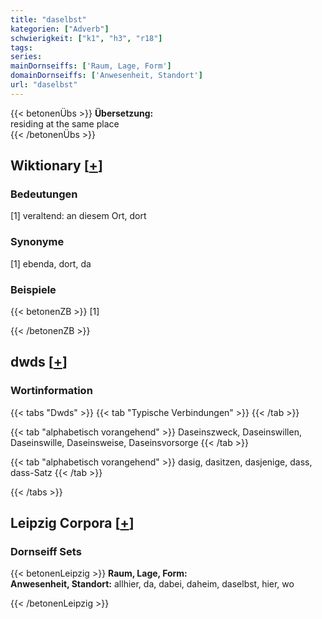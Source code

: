 ```yaml
---
title: "daselbst"
kategorien: ["Adverb"]
schwierigkeit: ["k1", "h3", "r18"]
tags:
series:
mainDornseiffs: ['Raum, Lage, Form']
domainDornseiffs: ['Anwesenheit, Standort']
url: "daselbst"
---
```


{{< betonenÜbs >}}
**Übersetzung:**  
residing at the same  place  
{{< /betonenÜbs >}}

## Wiktionary [[+](https://de.wiktionary.org/wiki/daselbst)]

### Bedeutungen
[1] veraltend: an diesem Ort, dort  

### Synonyme
[1] ebenda, dort, da  

### Beispiele
{{< betonenZB >}}
[1]  

{{< /betonenZB >}}


## dwds [[+](https://www.dwds.de/wb/daselbst)]

### Wortinformation
{{< tabs "Dwds" >}}
{{< tab "Typische Verbindungen" >}}
{{< /tab >}}

{{< tab "alphabetisch vorangehend" >}}
Daseinszweck, Daseinswillen, Daseinswille, Daseinsweise, Daseinsvorsorge
{{< /tab >}}

{{< tab "alphabetisch vorangehend" >}}
dasig, dasitzen, dasjenige, dass, dass-Satz
{{< /tab >}}

{{< /tabs >}}

## Leipzig Corpora [[+](https://corpora.uni-leipzig.de/en/res?word=daselbst&corpusId=deu_newscrawl-public_2018)]

### Dornseiff Sets
{{< betonenLeipzig >}}
**Raum, Lage, Form:**  
**Anwesenheit, Standort:** allhier, da, dabei, daheim, daselbst, hier, wo  

{{< /betonenLeipzig >}}
